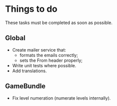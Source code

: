 Things to do
============

These tasks must be completed as soon as possible.

Global
------

   - Create mailer service that:
      * formats the emails correctly;
      * sets the From header properly;
   - Write unit tests where possible.
   - Add translations.

GameBundle
----------

   - Fix level numeration (numerate levels internally).
